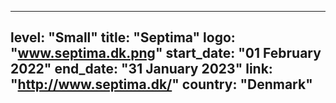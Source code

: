 
---
level: "Small"
title: "Septima"
logo: "www.septima.dk.png"
start_date: "01 February 2022"
end_date: "31 January 2023"
link: "http://www.septima.dk/"
country: "Denmark"
---
